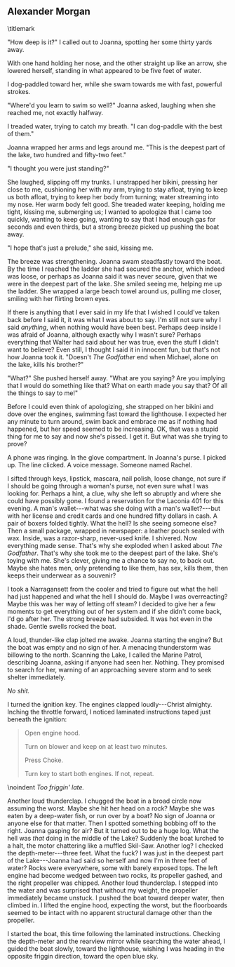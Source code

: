## Alexander Morgan
\titlemark

"How deep is it?" I called out to Joanna, spotting her some thirty yards
away.

With one hand holding her nose, and the other straight up like an arrow,
she lowered herself, standing in what appeared to be five feet of water.

I dog-paddled toward her, while she swam towards me with fast, powerful
strokes.

"Where'd you learn to swim so well?" Joanna asked, laughing when she
reached me, not exactly halfway.

I treaded water, trying to catch my breath. "I can dog-paddle with the
best of them."

Joanna wrapped her arms and legs around me. "This is the deepest part of
the lake, two hundred and fifty-two feet."

"I thought you were just standing?"

She laughed, slipping off my trunks. I unstrapped her bikini, pressing
her close to me, cushioning her with my arm, trying to stay afloat,
trying to keep us both afloat, trying to keep her body from turning;
water streaming into my nose. Her warm body felt good. She treaded water
keeping, holding me tight, kissing me, submerging us; I wanted to
apologize that I came too quickly, wanting to keep going, wanting to say
that I had enough gas for seconds and even thirds, but a strong breeze
picked up pushing the boat away.

"I hope that's just a prelude," she said, kissing me.

The breeze was strengthening. Joanna swam steadfastly toward the boat.
By the time I reached the ladder she had secured the anchor, which
indeed was loose, or perhaps as Joanna said it was never secure, given
that we were in the deepest part of the lake. She smiled seeing me,
helping me up the ladder. She wrapped a large beach towel around us,
pulling me closer, smiling with her flirting brown eyes.

If there is anything that I ever said in my life that I wished I
could've taken back before I said it, it was what I was about to say.
I'm still not sure why I said *anything*, when nothing would have been
best. Perhaps deep inside I was afraid of Joanna, although exactly why I
wasn't sure? Perhaps everything that Walter had said about her was true,
even the stuff I didn't want to believe? Even still, I thought I said it
in innocent fun, but that's not how Joanna took it. "Doesn\'t *The
Godfather* end when Michael, alone on the lake, kills his brother?"

"What?" She pushed herself away. "What are you saying? Are you implying
that I would do something like that? What on earth made you say that? Of
all the things to say to me!"

Before I could even think of apologizing, she strapped on her bikini and
dove over the engines, swimming fast toward the lighthouse. I expected
her any minute to turn around, swim back and embrace me as if nothing
had happened, but her speed seemed to be increasing. OK, that was a
stupid thing for me to say and now she's pissed. I get it. But what was
she trying to prove?

A phone was ringing. In the glove compartment. In Joanna's purse. I
picked up. The line clicked. A voice message. Someone named Rachel.

I sifted through keys, lipstick, mascara, nail polish, loose change, not
sure if I should be going through a woman's purse, not even sure what I
was looking for. Perhaps a hint, a clue, why she left so abruptly and
where she could have possibly gone. I found a reservation for the
Laconia 401 for this evening. A man's wallet---what was she doing with a
man's wallet?---but with her license and credit cards and one hundred
fifty dollars in cash. A pair of boxers folded tightly. What the hell?
Is she seeing someone else? Then a small package, wrapped in newspaper:
a leather pouch sealed with wax. Inside, was a razor-sharp, never-used
knife. I shivered. Now everything made sense. That's why she exploded
when I asked about *The Godfather*. That's why she took me to the
deepest part of the lake. She's toying with me. She's clever, giving me
a chance to say no, to back out. Maybe she hates men, only pretending to
like them, has sex, kills them, then keeps their underwear as a
souvenir?

I took a Narragansett from the cooler and tried to figure out what the
hell had just happened and what the hell I should do. Maybe I was
overreacting? Maybe this was her way of letting off steam? I decided to
give her a few moments to get everything out of her system and if she
didn't come back, I'd go after her. The strong breeze had subsided. It
was hot even in the shade. Gentle swells rocked the boat.

A loud, thunder-like clap jolted me awake. Joanna starting the engine?
But the boat was empty and no sign of her. A menacing thunderstorm was
billowing to the north. Scanning the Lake, I called the Marine Patrol,
describing Joanna, asking if anyone had seen her. Nothing. They promised
to search for her, warning of an approaching severe storm and to seek
shelter immediately.

*No shit.*

I turned the ignition key. The engines clapped loudly---Christ almighty.
Inching the throttle forward, I noticed laminated instructions taped
just beneath the ignition:

> Open engine hood.
> 
> Turn on blower and keep on at least two minutes.
> 
> Press Choke.
> 
> Turn key to start both engines. If not, repeat.

\noindent
*Too friggin' late.*

Another loud thunderclap. I chugged the boat in a broad circle now
assuming the worst. Maybe she hit her head on a rock? Maybe she was
eaten by a deep-water fish, or run over by a boat? No sign of Joanna or
anyone else for that matter. Then I spotted something
bobbing off to the right. Joanna gasping for air? But it turned out to
be a huge log. What the hell was *that* doing in the middle of the Lake?
Suddenly the boat lurched to a halt, the motor chattering like a muffled
Skil-Saw. Another log? I checked the depth-meter---three feet. What the
fuck? I was just in the deepest part of the Lake---Joanna had said so
herself and now I'm in three feet of water? Rocks were everywhere, some
with barely exposed tops. The left engine had become wedged between two
rocks, its propeller gashed, and the right propeller was chipped.
Another loud thunderclap. I stepped into the water and was surprised
that without my weight, the propeller immediately became unstuck. I
pushed the boat toward deeper water, then climbed in. I lifted the
engine hood, expecting the worst, but the floorboards seemed to be
intact with no apparent structural damage other than the propeller.

I started the boat, this time following the laminated instructions.
Checking the depth-meter and the rearview mirror while searching the
water ahead, I guided the boat slowly, toward the lighthouse, wishing I
was heading in the opposite friggin direction, toward the open blue sky.
